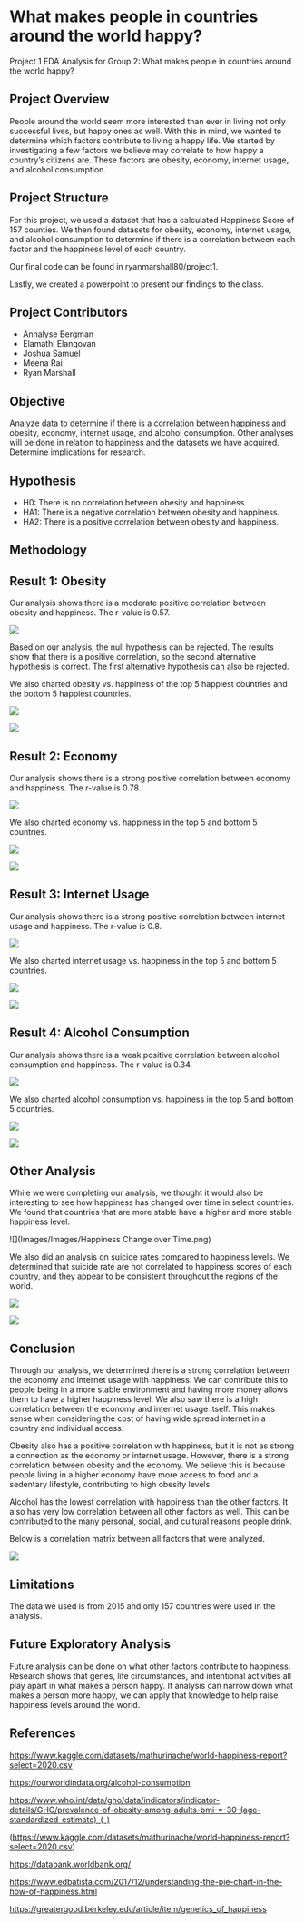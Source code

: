 # What makes people in countries around the world happy?
Project 1 EDA Analysis for Group 2:
What makes people in countries around the world happy?


## Project Overview

People around the world seem more interested than ever in living not only successful lives, but happy ones as well. With this in mind, we wanted to determine which factors contribute to living a happy life. We started by investigating a few factors we believe may correlate to how happy a country’s citizens are. These factors are obesity, economy, internet usage, and alcohol consumption. 

## Project Structure

For this project, we used a dataset that has a calculated Happiness Score of 157 counties. We then found datasets for obesity, economy, internet usage, and alcohol consumption to determine if there is a correlation between each factor and the happiness level of each country. 

Our final code can be found in ryanmarshall80/project1.

Lastly, we created a powerpoint to present our findings to the class. 

## Project Contributors

- Annalyse Bergman
- Elamathi Elangovan
- Joshua Samuel
- Meena Rai
- Ryan Marshall

## Objective

Analyze data to determine if there is a correlation between happiness and obesity, economy, internet usage, and alcohol consumption. Other analyses will be done in relation to happiness and the datasets we have acquired. Determine implications for research. 

## Hypothesis

- H0: There is no correlation between obesity and happiness.
- HA1: There is a negative correlation between obesity and happiness.
- HA2: There is a positive correlation between obesity and happiness.

## Methodology



## Result 1: Obesity

Our analysis shows there is a moderate positive correlation between obesity and happiness. The r-value is 0.57.

![](Images/happiness_vs_obesity.png)

Based on our analysis, the null hypothesis can be rejected. The results show that there is a positive correlation, so the second alternative hypothesis is correct. The first alternative hypothesis can also be rejected. 

We also charted obesity vs. happiness of the top 5 happiest countries and the bottom 5 happiest countries. 

![](Images/obe_country_f.png)

![](Images/obe_country_l.png)

## Result 2: Economy

Our analysis shows there is a strong positive correlation between economy and happiness. The r-value is 0.78. 

![](Images/happiness_vs_economy.png)

We also charted economy vs. happiness in the top 5 and bottom 5 countries.

![](Images/gdp_country_f.png)

![](Images/gdp_country_l.png)

## Result 3: Internet Usage

Our analysis shows there is a strong positive correlation between internet usage and happiness. The r-value is 0.8.

![](Images/happiness_vs_internet.png)

We also charted internet usage vs. happiness in the top 5 and bottom 5 countries.

![](Images/int_country_f.png)

![](Images/int_country_l.png)

## Result 4: Alcohol Consumption

Our analysis shows there is a weak positive correlation between alcohol consumption and happiness. The r-value is 0.34. 

![](Images/happiness_vs_alcohol.png)

We also charted alcohol consumption vs. happiness in the top 5 and bottom 5 countries. 

![](Images/alc_country_f.png)

![](Images/alc_country_l.png)

## Other Analysis

While we were completing our analysis, we thought it would also be interesting to see how happiness has changed over time in select countries. We found that countries that are more stable have a higher and more stable happiness level.

![](Images/Images/Happiness Change over Time.png)

We also did an analysis on suicide rates compared to happiness levels. We determined that suicide rate are not correlated to happiness scores of each country, and they appear to be consistent throughout the regions of the world.

![](figure_9.png)

![](figure_10.png)

## Conclusion

Through our analysis, we determined there is a strong correlation between the economy and internet usage with happiness. We can contribute this to people being in a more stable environment and having more money allows them to have a higher happiness level. We also saw there is a high correlation between the economy and internet usage itself. This makes sense when considering the cost of having wide spread internet in a country and individual access. 

Obesity also has a positive correlation with happiness, but it is not as strong a connection as the economy or internet usage. However, there is a strong correlation between obesity and the economy. We believe this is because people living in a higher economy have more access to food and a sedentary lifestyle, contributing to high obesity levels. 

Alcohol has the lowest correlation with happiness than the other factors. It also has very low correlation between all other factors as well. This can be contributed to the many personal, social, and cultural reasons people drink. 

Below is a correlation matrix between all factors that were analyzed. 

![](Images/figure_5.png)

## Limitations

The data we used is from 2015 and only 157 countries were used in the analysis. 

## Future Exploratory Analysis

Future analysis can be done on what other factors contribute to happiness. Research shows that genes, life circumstances, and intentional activities all play apart in what makes a person happy. If analysis can narrow down what makes a person more happy, we can apply that knowledge to help raise happiness levels around the world. 

## References

https://www.kaggle.com/datasets/mathurinache/world-happiness-report?select=2020.csv

https://ourworldindata.org/alcohol-consumption

https://www.who.int/data/gho/data/indicators/indicator-details/GHO/prevalence-of-obesity-among-adults-bmi-=-30-(age-standardized-estimate)-(-) 

(https://www.kaggle.com/datasets/mathurinache/world-happiness-report?select=2020.csv)

https://databank.worldbank.org/ 

https://www.edbatista.com/2017/12/understanding-the-pie-chart-in-the-how-of-happiness.html

https://greatergood.berkeley.edu/article/item/genetics_of_happiness

